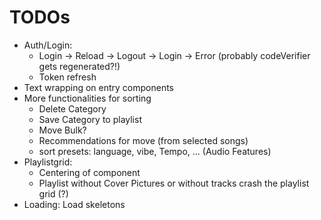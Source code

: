 # TODOs

- Auth/Login:
  - Login -> Reload -> Logout -> Login -> Error (probably codeVerifier gets regenerated?!)
  - Token refresh
- Text wrapping on entry components
- More functionalities for sorting
  - Delete Category
  - Save Category to playlist
  - Move Bulk?
  - Recommendations for move (from selected songs)
  - sort presets: language, vibe, Tempo, ... (Audio Features)
- Playlistgrid:
  - Centering of component
  - Playlist without Cover Pictures or without tracks crash the playlist grid (?)
- Loading: Load skeletons
